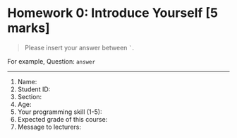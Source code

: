 # Homework 0: Introduce Yourself [5 marks]

> Please insert your answer between <code>`</code>.

For example,
Question: `answer`

---
1. Name: 
2. Student ID: 
3. Section: 
4. Age: 
5. Your programming skill (1-5): 
6. Expected grade of this course: 
7. Message to lecturers: 
